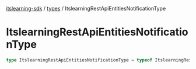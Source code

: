 [itslearning-sdk](../../modules.md) / [types](../index.md) / ItslearningRestApiEntitiesNotificationType

# ItslearningRestApiEntitiesNotificationType

```ts
type ItslearningRestApiEntitiesNotificationType = typeof ItslearningRestApiEntitiesNotificationType[keyof typeof ItslearningRestApiEntitiesNotificationType];
```

